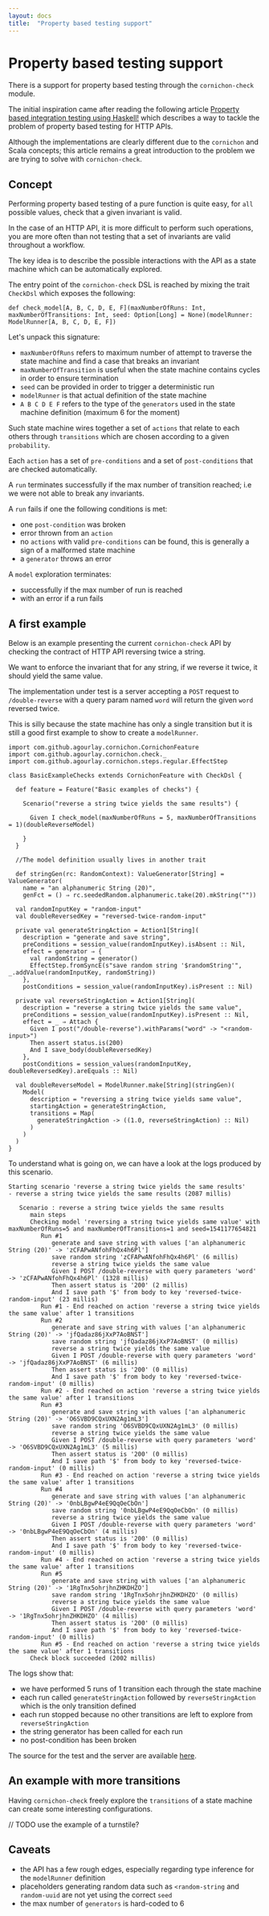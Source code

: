 ```yaml
---
layout: docs
title:  "Property based testing support"
---
```


# Property based testing support

There is a support for property based testing through the `cornichon-check` module.

The initial inspiration came after reading the following article [Property based integration testing using Haskell!](https://functional.works-hub.com/learn/property-based-integration-testing-using-haskell-6c25c) which describes a way to tackle the problem of property based testing for HTTP APIs.

Although the implementations are clearly different due to the `cornichon` and Scala concepts; this article remains a great introduction to the problem we are trying to solve with `cornichon-check`.


## Concept

Performing property based testing of a pure function is quite easy, for `all` possible values, check that a given invariant is valid.

In the case of an HTTP API, it is more difficult to perform such operations, you are more often than not testing that a set of invariants are valid throughout a workflow.

The key idea is to describe the possible interactions with the API as a state machine which can be automatically explored.

The entry point of the `cornichon-check` DSL is reached by mixing the trait `CheckDsl` which exposes the following:

`def check_model[A, B, C, D, E, F](maxNumberOfRuns: Int, maxNumberOfTransitions: Int, seed: Option[Long] = None)(modelRunner: ModelRunner[A, B, C, D, E, F])`

Let's unpack this signature:

- `maxNumberOfRuns` refers to maximum number of attempt to traverse the state machine and find a case that breaks an invariant
- `maxNumberOfTransition` is useful when the state machine contains cycles in order to ensure termination
- `seed` can be provided in order to trigger a deterministic run
- `modelRunner` is that actual definition of the state machine
- `A B C D E F` refers to the type of the `generators` used in the state machine definition (maximum 6 for the moment)

Such state machine wires together a set of `actions` that relate to each others through `transitions` which are chosen according to a given `probability`.

Each `action` has a set of `pre-conditions` and a set of `post-conditions` that are checked automatically.

A `run` terminates successfully if the max number of transition reached; i.e we were not able to break any invariants.

A `run` fails if one the following conditions is met:
- one `post-condition` was broken
- error thrown from an `action`
- no `actions` with valid `pre-conditions` can be found, this is generally a sign of a malformed state machine
- a `generator` throws an error

A `model` exploration terminates:
- successfully if the max number of run is reached
- with an error if a run fails

## A first example

Below is an example presenting the current `cornichon-check` API by checking the contract of HTTP API reversing twice a string.

We want to enforce the invariant that for any string, if we reverse it twice, it should yield the same value.

The implementation under test is a server accepting a `POST` request to `/double-reverse` with a query param named `word` will return the given `word` reversed twice.

This is silly because the state machine has only a single transition but it is still a good first example to show to create a `modelRunner`.

```tut:silent
import com.github.agourlay.cornichon.CornichonFeature
import com.github.agourlay.cornichon.check._
import com.github.agourlay.cornichon.steps.regular.EffectStep

class BasicExampleChecks extends CornichonFeature with CheckDsl {

  def feature = Feature("Basic examples of checks") {

    Scenario("reverse a string twice yields the same results") {

      Given I check_model(maxNumberOfRuns = 5, maxNumberOfTransitions = 1)(doubleReverseModel)

    }
  }

  //The model definition usually lives in another trait

  def stringGen(rc: RandomContext): ValueGenerator[String] = ValueGenerator(
    name = "an alphanumeric String (20)",
    genFct = () ⇒ rc.seededRandom.alphanumeric.take(20).mkString(""))

  val randomInputKey = "random-input"
  val doubleReversedKey = "reversed-twice-random-input"

  private val generateStringAction = Action1[String](
    description = "generate and save string",
    preConditions = session_value(randomInputKey).isAbsent :: Nil,
    effect = generator ⇒ {
      val randomString = generator()
      EffectStep.fromSyncE(s"save random string '$randomString'", _.addValue(randomInputKey, randomString))
    },
    postConditions = session_value(randomInputKey).isPresent :: Nil)

  private val reverseStringAction = Action1[String](
    description = "reverse a string twice yields the same value",
    preConditions = session_value(randomInputKey).isPresent :: Nil,
    effect = _ ⇒ Attach {
      Given I post("/double-reverse").withParams("word" -> "<random-input>")
      Then assert status.is(200)
      And I save_body(doubleReversedKey)
    },
    postConditions = session_values(randomInputKey, doubleReversedKey).areEquals :: Nil)

  val doubleReverseModel = ModelRunner.make[String](stringGen)(
    Model(
      description = "reversing a string twice yields same value",
      startingAction = generateStringAction,
      transitions = Map(
        generateStringAction -> ((1.0, reverseStringAction) :: Nil)
      )
    )
  )
}

```

To understand what is going on, we can have a look at the logs produced by this scenario.

```
Starting scenario 'reverse a string twice yields the same results'
- reverse a string twice yields the same results (2087 millis)

   Scenario : reverse a string twice yields the same results
      main steps
      Checking model 'reversing a string twice yields same value' with maxNumberOfRuns=5 and maxNumberOfTransitions=1 and seed=1541177654821
         Run #1
            generate and save string with values ['an alphanumeric String (20)' -> 'zCFAPwANfohFhQx4h6Pl']
            save random string 'zCFAPwANfohFhQx4h6Pl' (6 millis)
            reverse a string twice yields the same value
            Given I POST /double-reverse with query parameters 'word' -> 'zCFAPwANfohFhQx4h6Pl' (1328 millis)
            Then assert status is '200' (2 millis)
            And I save path '$' from body to key 'reversed-twice-random-input' (23 millis)
         Run #1 - End reached on action 'reverse a string twice yields the same value' after 1 transitions
         Run #2
            generate and save string with values ['an alphanumeric String (20)' -> 'jfQadaz86jXxP7AoBNST']
            save random string 'jfQadaz86jXxP7AoBNST' (0 millis)
            reverse a string twice yields the same value
            Given I POST /double-reverse with query parameters 'word' -> 'jfQadaz86jXxP7AoBNST' (6 millis)
            Then assert status is '200' (0 millis)
            And I save path '$' from body to key 'reversed-twice-random-input' (0 millis)
         Run #2 - End reached on action 'reverse a string twice yields the same value' after 1 transitions
         Run #3
            generate and save string with values ['an alphanumeric String (20)' -> 'O6SVBD9CQxUXN2Ag1mL3']
            save random string 'O6SVBD9CQxUXN2Ag1mL3' (0 millis)
            reverse a string twice yields the same value
            Given I POST /double-reverse with query parameters 'word' -> 'O6SVBD9CQxUXN2Ag1mL3' (5 millis)
            Then assert status is '200' (0 millis)
            And I save path '$' from body to key 'reversed-twice-random-input' (0 millis)
         Run #3 - End reached on action 'reverse a string twice yields the same value' after 1 transitions
         Run #4
            generate and save string with values ['an alphanumeric String (20)' -> '0nbLBgwP4eE9QqOeCbOn']
            save random string '0nbLBgwP4eE9QqOeCbOn' (0 millis)
            reverse a string twice yields the same value
            Given I POST /double-reverse with query parameters 'word' -> '0nbLBgwP4eE9QqOeCbOn' (4 millis)
            Then assert status is '200' (0 millis)
            And I save path '$' from body to key 'reversed-twice-random-input' (0 millis)
         Run #4 - End reached on action 'reverse a string twice yields the same value' after 1 transitions
         Run #5
            generate and save string with values ['an alphanumeric String (20)' -> '1RgTnx5ohrjhnZHKDHZO']
            save random string '1RgTnx5ohrjhnZHKDHZO' (0 millis)
            reverse a string twice yields the same value
            Given I POST /double-reverse with query parameters 'word' -> '1RgTnx5ohrjhnZHKDHZO' (4 millis)
            Then assert status is '200' (0 millis)
            And I save path '$' from body to key 'reversed-twice-random-input' (0 millis)
         Run #5 - End reached on action 'reverse a string twice yields the same value' after 1 transitions
      Check block succeeded (2002 millis)
```

The logs show that:
  - we have performed 5 runs of 1 transition each through the state machine
  - each run called `generateStringAction` followed by `reverseStringAction` which is the only transition defined
  - each run stopped because no other transitions are left to explore from `reverseStringAction`
  - the string generator has been called for each run
  - no post-condition has been broken

The source for the test and the server are available [here](https://github.com/agourlay/cornichon/tree/master/cornichon-check/src/test/scala/com/github/agourlay/cornichon/check/examples).

## An example with more transitions

Having `cornichon-check` freely explore the `transitions` of a state machine can create some interesting configurations.

// TODO use the example of a turnstile?

## Caveats

- the API has a few rough edges, especially regarding type inference for the `modelRunner` definition
- placeholders generating random data such as `<random-string` and `random-uuid` are not yet using the correct `seed`
- the max number of `generators` is hard-coded to 6